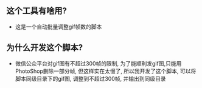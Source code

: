 ## 这个工具有啥用?

- 这是一个自动批量调整gif帧数的脚本


## 为什么开发这个脚本?
- 微信公众平台对gif图有不超过300帧的限制, 为了能顺利发gif图,只能用PhotoShop删除一部分帧, 但这样实在太慢了, 所以我开发了这个脚本, 可以将脚本同级目录下的gif图, 调整到不超过300帧, 并输出到同级目录